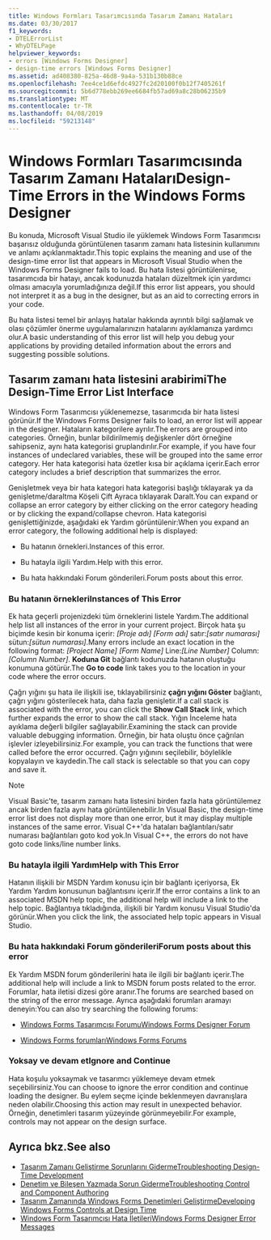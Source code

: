 ```yaml
---
title: Windows Formları Tasarımcısında Tasarım Zamanı Hataları
ms.date: 03/30/2017
f1_keywords:
- DTELErrorList
- WhyDTELPage
helpviewer_keywords:
- errors [Windows Forms Designer]
- design-time errors [Windows Forms Designer]
ms.assetid: ad408380-825a-46d8-9a4a-531b130b88ce
ms.openlocfilehash: 7ee4ce1d6efdc4927fc2d20100f0b12f7405261f
ms.sourcegitcommit: 5b6d778ebb269ee6684fb57ad69a8c28b06235b9
ms.translationtype: MT
ms.contentlocale: tr-TR
ms.lasthandoff: 04/08/2019
ms.locfileid: "59213148"
---
```

# <a name="design-time-errors-in-the-windows-forms-designer"></a><span data-ttu-id="b2b20-102">Windows Formları Tasarımcısında Tasarım Zamanı Hataları</span><span class="sxs-lookup"><span data-stu-id="b2b20-102">Design-Time Errors in the Windows Forms Designer</span></span>
<span data-ttu-id="b2b20-103">Bu konuda, Microsoft Visual Studio ile yüklemek Windows Form Tasarımcısı başarısız olduğunda görüntülenen tasarım zamanı hata listesinin kullanımını ve anlamı açıklanmaktadır.</span><span class="sxs-lookup"><span data-stu-id="b2b20-103">This topic explains the meaning and use of the design-time error list that appears in Microsoft Visual Studio when the Windows Forms Designer fails to load.</span></span> <span data-ttu-id="b2b20-104">Bu hata listesi görüntülenirse, tasarımcıda bir hatayı, ancak kodunuzda hataları düzeltmek için yardımcı olması amacıyla yorumladığınıza değil.</span><span class="sxs-lookup"><span data-stu-id="b2b20-104">If this error list appears, you should not interpret it as a bug in the designer, but as an aid to correcting errors in your code.</span></span>  
  
 <span data-ttu-id="b2b20-105">Bu hata listesi temel bir anlayış hatalar hakkında ayrıntılı bilgi sağlamak ve olası çözümler önerme uygulamalarınızın hatalarını ayıklamanıza yardımcı olur.</span><span class="sxs-lookup"><span data-stu-id="b2b20-105">A basic understanding of this error list will help you debug your applications by providing detailed information about the errors and suggesting possible solutions.</span></span>  
  
## <a name="the-design-time-error-list-interface"></a><span data-ttu-id="b2b20-106">Tasarım zamanı hata listesini arabirimi</span><span class="sxs-lookup"><span data-stu-id="b2b20-106">The Design-Time Error List Interface</span></span>  
 <span data-ttu-id="b2b20-107">Windows Form Tasarımcısı yüklenemezse, tasarımcıda bir hata listesi görünür.</span><span class="sxs-lookup"><span data-stu-id="b2b20-107">If the Windows Forms Designer fails to load, an error list will appear in the designer.</span></span> <span data-ttu-id="b2b20-108">Hataların kategorilere ayrılır.</span><span class="sxs-lookup"><span data-stu-id="b2b20-108">The errors are grouped into categories.</span></span> <span data-ttu-id="b2b20-109">Örneğin, bunlar bildirilmemiş değişkenler dört örneğine sahipseniz, aynı hata kategorisi gruplandırılır.</span><span class="sxs-lookup"><span data-stu-id="b2b20-109">For example, if you have four instances of undeclared variables, these will be grouped into the same error category.</span></span> <span data-ttu-id="b2b20-110">Her hata kategorisi hata özetler kısa bir açıklama içerir.</span><span class="sxs-lookup"><span data-stu-id="b2b20-110">Each error category includes a brief description that summarizes the error.</span></span>  
  
 <span data-ttu-id="b2b20-111">Genişletmek veya bir hata kategori hata kategorisi başlığı tıklayarak ya da genişletme/daraltma Köşeli Çift Ayraca tıklayarak Daralt.</span><span class="sxs-lookup"><span data-stu-id="b2b20-111">You can expand or collapse an error category by either clicking on the error category heading or by clicking the expand/collapse chevron.</span></span> <span data-ttu-id="b2b20-112">Hata kategorisi genişlettiğinizde, aşağıdaki ek Yardım görüntülenir:</span><span class="sxs-lookup"><span data-stu-id="b2b20-112">When you expand an error category, the following additional help is displayed:</span></span>  
  
-   <span data-ttu-id="b2b20-113">Bu hatanın örnekleri.</span><span class="sxs-lookup"><span data-stu-id="b2b20-113">Instances of this error.</span></span>  
  
-   <span data-ttu-id="b2b20-114">Bu hatayla ilgili Yardım.</span><span class="sxs-lookup"><span data-stu-id="b2b20-114">Help with this error.</span></span>  
  
-   <span data-ttu-id="b2b20-115">Bu hata hakkındaki Forum gönderileri.</span><span class="sxs-lookup"><span data-stu-id="b2b20-115">Forum posts about this error.</span></span>  
  
### <a name="instances-of-this-error"></a><span data-ttu-id="b2b20-116">Bu hatanın örnekleri</span><span class="sxs-lookup"><span data-stu-id="b2b20-116">Instances of This Error</span></span>  
 <span data-ttu-id="b2b20-117">Ek hata geçerli projenizdeki tüm örneklerini listele Yardım.</span><span class="sxs-lookup"><span data-stu-id="b2b20-117">The additional help list all instances of the error in your current project.</span></span> <span data-ttu-id="b2b20-118">Birçok hata şu biçimde kesin bir konuma içerir: *[Proje adı]* *[Form adı]* satır:*[satır numarası]* sütun:*[sütun numarası]*.</span><span class="sxs-lookup"><span data-stu-id="b2b20-118">Many errors include an exact location in the following format: *[Project Name]* *[Form Name]* Line:*[Line Number]* Column:*[Column Number]*.</span></span> <span data-ttu-id="b2b20-119">**Koduna Git** bağlantı kodunuzda hatanın oluştuğu konumuna götürür.</span><span class="sxs-lookup"><span data-stu-id="b2b20-119">The **Go to code** link takes you to the location in your code where the error occurs.</span></span>  
  
 <span data-ttu-id="b2b20-120">Çağrı yığını şu hata ile ilişkili ise, tıklayabilirsiniz **çağrı yığını Göster** bağlantı, çağrı yığını gösterilecek hata, daha fazla genişletir.</span><span class="sxs-lookup"><span data-stu-id="b2b20-120">If a call stack is associated with the error, you can click the **Show Call Stack** link, which further expands the error to show the call stack.</span></span> <span data-ttu-id="b2b20-121">Yığın İnceleme hata ayıklama değerli bilgiler sağlayabilir.</span><span class="sxs-lookup"><span data-stu-id="b2b20-121">Examining the stack can provide valuable debugging information.</span></span> <span data-ttu-id="b2b20-122">Örneğin, bir hata oluştu önce çağrılan işlevler izleyebilirsiniz.</span><span class="sxs-lookup"><span data-stu-id="b2b20-122">For example, you can track the functions that were called before the error occurred.</span></span> <span data-ttu-id="b2b20-123">Çağrı yığınını seçilebilir, böylelikle kopyalayın ve kaydedin.</span><span class="sxs-lookup"><span data-stu-id="b2b20-123">The call stack is selectable so that you can copy and save it.</span></span>  
  
> [!NOTE]
>  <span data-ttu-id="b2b20-124">Visual Basic'te, tasarım zamanı hata listesini birden fazla hata görüntülemez ancak birden fazla aynı hata görüntülenebilir.</span><span class="sxs-lookup"><span data-stu-id="b2b20-124">In Visual Basic, the design-time error list does not display more than one error, but it may display multiple instances of the same error.</span></span> <span data-ttu-id="b2b20-125">Visual C++'da hataları bağlantıları/satır numarası bağlantıları goto kod yok.</span><span class="sxs-lookup"><span data-stu-id="b2b20-125">In Visual C++, the errors do not have goto code links/line number links.</span></span>  
  
### <a name="help-with-this-error"></a><span data-ttu-id="b2b20-126">Bu hatayla ilgili Yardım</span><span class="sxs-lookup"><span data-stu-id="b2b20-126">Help with This Error</span></span>  
 <span data-ttu-id="b2b20-127">Hatanın ilişkili bir MSDN Yardım konusu için bir bağlantı içeriyorsa, Ek Yardım Yardım konusunun bağlantısını içerir.</span><span class="sxs-lookup"><span data-stu-id="b2b20-127">If the error contains a link to an associated MSDN help topic, the additional help will include a link to the help topic.</span></span> <span data-ttu-id="b2b20-128">Bağlantıya tıkladığında, ilişkili bir Yardım konusu Visual Studio'da görünür.</span><span class="sxs-lookup"><span data-stu-id="b2b20-128">When you click the link, the associated help topic appears in Visual Studio.</span></span>  
  
### <a name="forum-posts-about-this-error"></a><span data-ttu-id="b2b20-129">Bu hata hakkındaki Forum gönderileri</span><span class="sxs-lookup"><span data-stu-id="b2b20-129">Forum posts about this error</span></span>  
 <span data-ttu-id="b2b20-130">Ek Yardım MSDN forum gönderilerini hata ile ilgili bir bağlantı içerir.</span><span class="sxs-lookup"><span data-stu-id="b2b20-130">The additional help will include a link to MSDN forum posts related to the error.</span></span> <span data-ttu-id="b2b20-131">Forumlar, hata iletisi dizesi göre aranır.</span><span class="sxs-lookup"><span data-stu-id="b2b20-131">The forums are searched based on the string of the error message.</span></span> <span data-ttu-id="b2b20-132">Ayrıca aşağıdaki forumları aramayı deneyin:</span><span class="sxs-lookup"><span data-stu-id="b2b20-132">You can also try searching the following forums:</span></span>  
  
-   [<span data-ttu-id="b2b20-133">Windows Forms Tasarımcısı Forumu</span><span class="sxs-lookup"><span data-stu-id="b2b20-133">Windows Forms Designer Forum</span></span>](https://go.microsoft.com/fwlink/?LinkId=203524)  
  
-   [<span data-ttu-id="b2b20-134">Windows Forms forumları</span><span class="sxs-lookup"><span data-stu-id="b2b20-134">Windows Forms Forums</span></span>](https://go.microsoft.com/fwlink/?LinkId=203523)  
  
### <a name="ignore-and-continue"></a><span data-ttu-id="b2b20-135">Yoksay ve devam et</span><span class="sxs-lookup"><span data-stu-id="b2b20-135">Ignore and Continue</span></span>  
 <span data-ttu-id="b2b20-136">Hata koşulu yoksaymak ve tasarımcı yüklemeye devam etmek seçebilirsiniz.</span><span class="sxs-lookup"><span data-stu-id="b2b20-136">You can choose to ignore the error condition and continue loading the designer.</span></span> <span data-ttu-id="b2b20-137">Bu eylem seçme içinde beklenmeyen davranışlara neden olabilir.</span><span class="sxs-lookup"><span data-stu-id="b2b20-137">Choosing this action may result in unexpected behavior.</span></span> <span data-ttu-id="b2b20-138">Örneğin, denetimleri tasarım yüzeyinde görünmeyebilir.</span><span class="sxs-lookup"><span data-stu-id="b2b20-138">For example, controls may not appear on the design surface.</span></span>  
  
## <a name="see-also"></a><span data-ttu-id="b2b20-139">Ayrıca bkz.</span><span class="sxs-lookup"><span data-stu-id="b2b20-139">See also</span></span>

- [<span data-ttu-id="b2b20-140">Tasarım Zamanı Geliştirme Sorunlarını Giderme</span><span class="sxs-lookup"><span data-stu-id="b2b20-140">Troubleshooting Design-Time Development</span></span>](https://docs.microsoft.com/previous-versions/visualstudio/visual-studio-2013/ms171843(v=vs.120))
- [<span data-ttu-id="b2b20-141">Denetim ve Bileşen Yazmada Sorun Giderme</span><span class="sxs-lookup"><span data-stu-id="b2b20-141">Troubleshooting Control and Component Authoring</span></span>](troubleshooting-control-and-component-authoring.md)
- [<span data-ttu-id="b2b20-142">Tasarım Zamanında Windows Forms Denetimleri Geliştirme</span><span class="sxs-lookup"><span data-stu-id="b2b20-142">Developing Windows Forms Controls at Design Time</span></span>](developing-windows-forms-controls-at-design-time.md)
- [<span data-ttu-id="b2b20-143">Windows Form Tasarımcısı Hata İletileri</span><span class="sxs-lookup"><span data-stu-id="b2b20-143">Windows Forms Designer Error Messages</span></span>](https://docs.microsoft.com/previous-versions/visualstudio/visual-studio-2010/ms233640(v=vs.100))
